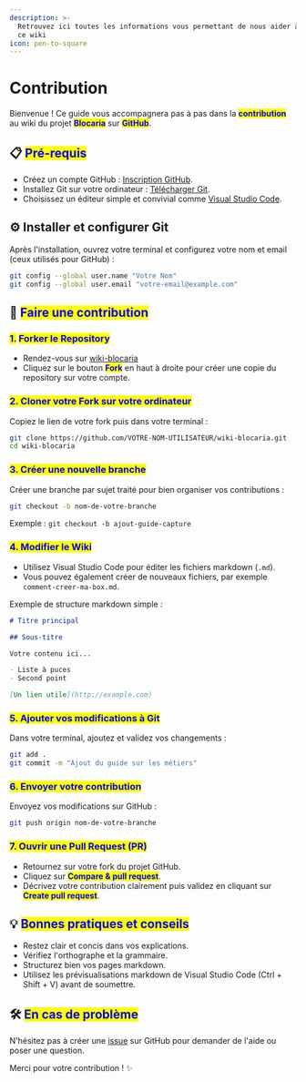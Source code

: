 ```yaml
---
description: >-
  Retrouvez ici toutes les informations vous permettant de nous aider à modifier
  ce wiki
icon: pen-to-square
---
```


# Contribution

Bienvenue ! Ce guide vous accompagnera pas à pas dans la <mark style="color:blue;">**contribution**</mark> au wiki du projet <mark style="color:blue;">**Blocaria**</mark> sur <mark style="color:blue;">**GitHub**</mark>.

## 📋 <mark style="color:blue;">Pré-requis</mark>

* Créez un compte GitHub : [Inscription GitHub](https://github.com/join).
* Installez Git sur votre ordinateur : [Télécharger Git](https://git-scm.com/downloads).
* Choisissez un éditeur simple et convivial comme [Visual Studio Code](https://code.visualstudio.com/).

## ⚙️ Installer et configurer Git

Après l'installation, ouvrez votre terminal et configurez votre nom et email (ceux utilisés pour GitHub) :

```bash
git config --global user.name "Votre Nom"
git config --global user.email "votre-email@example.com"
```

## 🚀 <mark style="color:blue;">Faire une contribution</mark>

### <mark style="color:blue;">1.</mark> <mark style="color:blue;">Forker le Repository</mark>

* Rendez-vous sur [wiki-blocaria](https://github.com/Rivrs-OSS/wiki-blocaria)
* Cliquez sur le bouton <mark style="color:blue;">**Fork**</mark> en haut à droite pour créer une copie du repository sur votre compte.

### <mark style="color:blue;">2. Cloner votre Fork sur votre ordinateur</mark>

Copiez le lien de votre fork puis dans votre terminal :

```bash
git clone https://github.com/VOTRE-NOM-UTILISATEUR/wiki-blocaria.git
cd wiki-blocaria
```

### <mark style="color:blue;">3. Créer une nouvelle branche</mark>

Créer une branche par sujet traité pour bien organiser vos contributions :

```bash
git checkout -b nom-de-votre-branche
```

Exemple : `git checkout -b ajout-guide-capture`

### <mark style="color:blue;">4. Modifier le Wiki</mark>

* Utilisez Visual Studio Code pour éditer les fichiers markdown (`.md`).
* Vous pouvez également créer de nouveaux fichiers, par exemple `comment-creer-ma-box.md`.

Exemple de structure markdown simple :

```markdown
# Titre principal

## Sous-titre

Votre contenu ici...

- Liste à puces
- Second point

[Un lien utile](http://example.com)
```

### <mark style="color:blue;">5. Ajouter vos modifications à Git</mark>

Dans votre terminal, ajoutez et validez vos changements :

```bash
git add .
git commit -m "Ajout du guide sur les métiers"
```

### <mark style="color:blue;">6. Envoyer votre contribution</mark>

Envoyez vos modifications sur GitHub :

```bash
git push origin nom-de-votre-branche
```

### <mark style="color:blue;">7. Ouvrir une Pull Request (PR)</mark>

* Retournez sur votre fork du projet GitHub.
* Cliquez sur <mark style="color:blue;">**Compare & pull request**</mark>.
* Décrivez votre contribution clairement puis validez en cliquant sur <mark style="color:blue;">**Create pull request**</mark>.

## 💡 <mark style="color:blue;">Bonnes pratiques et conseils</mark>

* Restez clair et concis dans vos explications.
* Vérifiez l'orthographe et la grammaire.
* Structurez bien vos pages markdown.
* Utilisez les prévisualisations markdown de Visual Studio Code (Ctrl + Shift + V) avant de soumettre.

## 🛠️ <mark style="color:blue;">En cas de problème</mark>

N'hésitez pas à créer une [issue](https://github.com/Rivrs-OSS/wiki-blocaria/issues) sur GitHub pour demander de l'aide ou poser une question.

Merci pour votre contribution ! ✨
